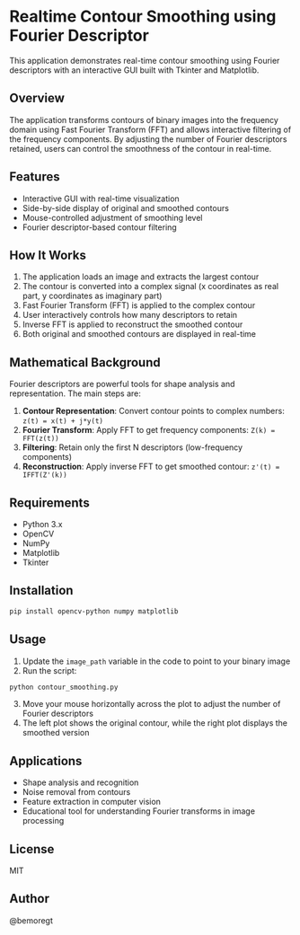 # Realtime Contour Smoothing using Fourier Descriptor

This application demonstrates real-time contour smoothing using Fourier descriptors with an interactive GUI built with Tkinter and Matplotlib.

## Overview

The application transforms contours of binary images into the frequency domain using Fast Fourier Transform (FFT) and allows interactive filtering of the frequency components. By adjusting the number of Fourier descriptors retained, users can control the smoothness of the contour in real-time.

## Features

- Interactive GUI with real-time visualization
- Side-by-side display of original and smoothed contours
- Mouse-controlled adjustment of smoothing level
- Fourier descriptor-based contour filtering

## How It Works

1. The application loads an image and extracts the largest contour
2. The contour is converted into a complex signal (x coordinates as real part, y coordinates as imaginary part)
3. Fast Fourier Transform (FFT) is applied to the complex contour
4. User interactively controls how many descriptors to retain
5. Inverse FFT is applied to reconstruct the smoothed contour
6. Both original and smoothed contours are displayed in real-time

## Mathematical Background

Fourier descriptors are powerful tools for shape analysis and representation. The main steps are:

1. **Contour Representation**: Convert contour points to complex numbers: `z(t) = x(t) + j*y(t)`
2. **Fourier Transform**: Apply FFT to get frequency components: `Z(k) = FFT(z(t))`
3. **Filtering**: Retain only the first N descriptors (low-frequency components)
4. **Reconstruction**: Apply inverse FFT to get smoothed contour: `z'(t) = IFFT(Z'(k))`

## Requirements

- Python 3.x
- OpenCV
- NumPy
- Matplotlib
- Tkinter

## Installation

```bash
pip install opencv-python numpy matplotlib
```

## Usage

1. Update the `image_path` variable in the code to point to your binary image
2. Run the script:

```bash
python contour_smoothing.py
```

3. Move your mouse horizontally across the plot to adjust the number of Fourier descriptors
4. The left plot shows the original contour, while the right plot displays the smoothed version

## Applications

- Shape analysis and recognition
- Noise removal from contours
- Feature extraction in computer vision
- Educational tool for understanding Fourier transforms in image processing

## License

MIT

## Author

@bemoregt
